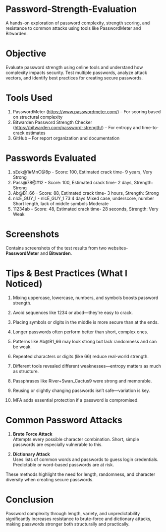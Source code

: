 # Password-Strength-Evaluation
A hands-on exploration of password complexity, strength scoring, and resistance to common attacks using tools like PasswordMeter and Bitwarden.


# Objective  

Evaluate password strength using online tools and understand how complexity impacts security. Test multiple passwords, analyze attack vectors, and identify best practices for creating secure passwords.

# Tools Used

1. PasswordMeter (https://www.passwordmeter.com/) – For scoring based on structural complexity  
2. Bitwarden Password Strength Checker (https://bitwarden.com/password-strength/) – For entropy and time-to-crack estimates  
3. GitHub – For report organization and documentation

# Passwords Evaluated 

1. sEek@1#MnC@8p - Score: 100, Estimated crack time- 9 years, Very Strong
2. Pass@78@#12 - Score: 100, Estimated crack time- 2 days, Strength: Strong
3. Ab@B1_66 - Score: 88, Estimated crack time- 3 hours, Strength: Strong
4. nIcE_GUY_1 - nIcE_GUY_1	73	4 days	Mixed case, underscore, number	Short length, lack of middle symbols	Moderate
5. 11234ab - Score: 48, Estimated crack time-	28 seconds, Strength: Very Weak

# Screenshots  

Contains screenshots of the test results from two websites- **PasswordMeter** and **Bitwarden**.

# Tips & Best Practices (What I Noticed)

  1. Mixing uppercase, lowercase, numbers, and symbols boosts password strength.

  2. Avoid sequences like 1234 or abcd—they're easy to crack.

  3. Placing symbols or digits in the middle is more secure than at the ends.

  4. Longer passwords often perform better than short, complex ones.

  5. Patterns like Ab@B1_66 may look strong but lack randomness and can be weak.

  6. Repeated characters or digits (like 66) reduce real-world strength.

  7. Different tools revealed different weaknesses—entropy matters as much as structure.

  8. Passphrases like River+Swan_Cactus9 were strong and memorable.

  9. Reusing or slightly changing passwords isn’t safe—variation is key.

  10. MFA adds essential protection if a password is compromised.

      
# Common Password Attacks

1. **Brute Force Attack**  
   Attempts every possible character combination. Short, simple passwords are especially vulnerable to this.

2. **Dictionary Attack**  
   Uses lists of common words and passwords to guess login credentials. Predictable or word-based passwords are at risk.

These methods highlight the need for length, randomness, and character diversity when creating secure passwords.

# Conclusion  

Password complexity through length, variety, and unpredictability significantly increases resistance to brute-force and dictionary attacks, making passwords stronger both structurally and practically.
